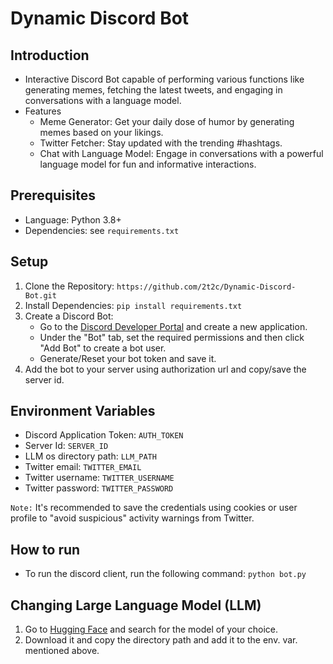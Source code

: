 # Dynamic Discord Bot

## Introduction

- Interactive Discord Bot capable of performing various functions like generating memes, fetching the latest tweets, and engaging in conversations with a language model. 
- Features
  - Meme Generator: Get your daily dose of humor by generating memes based on your likings.
  - Twitter Fetcher: Stay updated with the trending #hashtags.
  - Chat with Language Model: Engage in conversations with a powerful language model for fun and informative interactions.

## Prerequisites

- Language: Python 3.8+
- Dependencies: see `requirements.txt`

## Setup
1. Clone the Repository: `https://github.com/2t2c/Dynamic-Discord-Bot.git`
2. Install Dependencies: `pip install requirements.txt`
3. Create a Discord Bot:
   - Go to the [Discord Developer Portal](https://discord.com/developers/applications) and create a new application.
   - Under the "Bot" tab, set the required permissions and then click "Add Bot" to create a bot user.
   - Generate/Reset your bot token and save it.
4. Add the bot to your server using authorization url and copy/save the server id.

## Environment Variables
- Discord Application Token: `AUTH_TOKEN`
- Server Id: `SERVER_ID`
- LLM os directory path: `LLM_PATH`
- Twitter email: `TWITTER_EMAIL`
- Twitter username: `TWITTER_USERNAME`
- Twitter password: `TWITTER_PASSWORD`

`Note:` It's recommended to save the credentials using cookies or user profile to "avoid suspicious" activity warnings from Twitter.

## How to run

- To run the discord client, run the following command: `python bot.py`

## Changing Large Language Model (LLM)
1. Go to [Hugging Face](https://huggingface.co/models) and search for the model of your choice.
2. Download it and copy the directory path and add it to the env. var. mentioned above. 
